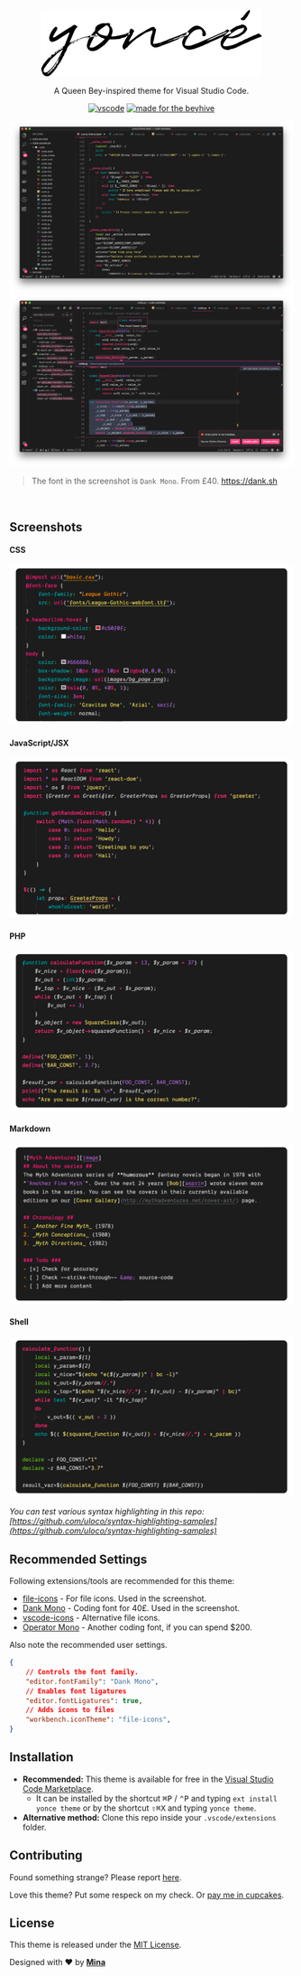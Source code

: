 <br>

<div style="text-align: center;">

![logo](./assets/logotype.png)

A Queen Bey-inspired theme for Visual Studio Code.

[![vscode](https://img.shields.io/badge/vscode-v1.27+-373277.svg?style=for-the-badge)](https://code.visualstudio.com/updates/v1_27) [![made for the beyhive](https://img.shields.io/badge/made%20for-the%20beyhive-1c1c1c.svg?&style=for-the-badge)](https://mina.codes/for-the-beyhive)

</div>

![theme preview](./assets/editor.png)
![theme preview](./assets/workbench.png)
> The font in the screenshot is `Dank Mono`. From £40. https://dank.sh

<br>

## Screenshots

#### CSS
![theme preview](./assets/css.png)

#### JavaScript/JSX
![theme preview](./assets/jsx.png)

#### PHP
![theme preview](./assets/php.png)

#### Markdown
![theme preview](./assets/markdown.png)

#### Shell
![theme preview](./assets/shell.png)

_You can test various syntax highlighting in this repo: [https://github.com/uloco/syntax-highlighting-samples](https://github.com/uloco/syntax-highlighting-samples)_

## Recommended Settings

Following extensions/tools are recommended for this theme:

- [file-icons](https://marketplace.visualstudio.com/items?itemName=file-icons.file-icons) - For file icons. Used in the screenshot.
- [Dank Mono](https://dank.sh) - Coding font for 40£. Used in the screenshot.
- [vscode-icons](https://marketplace.visualstudio.com/items?itemName=robertohuertasm.vscode-icons) - Alternative file icons.
- [Operator Mono](https://www.typography.com/blog/introducing-operator) - Another coding font, if you can spend $200.

Also note the recommended user settings.

```json
{
    // Controls the font family.
    "editor.fontFamily": "Dank Mono",
    // Enables font ligatures
    "editor.fontLigatures": true,
    // Adds icons to files
    "workbench.iconTheme": "file-icons",
}
```

## Installation
* **Recommended:** This theme is available for free in the [Visual Studio Code Marketplace](https://marketplace.visualstudio.com/search?term=yonce&target=vscode&category=Themes&sortBy=Relevance).
  - It can be installed by the shortcut <kbd>⌘</kbd><kbd>P</kbd> / <kbd>⌃</kbd><kbd>P</kbd> and typing `ext install yonce theme` or by the shortcut <kbd>⇧</kbd><kbd>⌘</kbd><kbd>X</kbd> and typing `yonce theme`.
* **Alternative method:** Clone this repo inside your `.vscode/extensions` folder.

## Contributing

Found something strange? Please report [here](https://github.com/minamarkham/yonce-vscode/issues).

Love this theme? Put some respeck on my check. Or [pay me in cupcakes](https://cash.me/$MinaMarkham).

## License

This theme is released under the [MIT License](https://github.com/minamarkham/yonce-vscode/blob/master/license.md).

Designed with ❤️ by **[Mina](https://github.com/minamarkham)**
